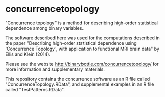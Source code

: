 concurrencetopology
===================

"Concurrence topology" is a method for describing high-order statistical dependence among binary variables.

The software described here was used for the computations described in the paper "Describing high-order statistical dependence using 'Concurrence Topology', with application to functional MRI brain data" by Ellis and Klein (2014).

Please see the website http://binarybottle.com/concurrencetopology/ for more information and supplementary materials.

This repository contains the concurrence software as an R file called "ConcurrenceTopology.RData", and supplemental examples in an R file called "TestPatterns.RData".



